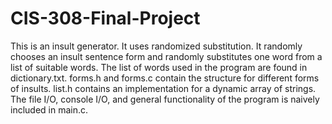 # CIS-308-Final-Project
This is an insult generator. It uses randomized substitution.
It randomly chooses an insult sentence form and randomly substitutes
one word from a list of suitable words.
The list of words used in the program are found in dictionary.txt.
forms.h and forms.c contain the structure for different forms of insults.
list.h contains an implementation for a dynamic array of strings.
The file I/O, console I/O, and general functionality of the program is
naively included in main.c.
